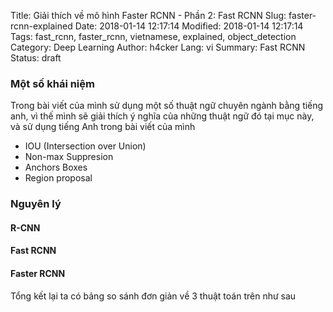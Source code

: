 Title: Giải thích về mô hình Faster RCNN - Phần 2: Fast RCNN
Slug: faster-rcnn-explained
Date: 2018-01-14 12:17:14
Modified: 2018-01-14 12:17:14
Tags:  fast_rcnn, faster_rcnn, vietnamese, explained, object_detection
Category: Deep Learning
Author: h4cker
Lang: vi
Summary: Fast RCNN
Status: draft

### Một số khái niệm
Trong bài viết của mình sử dụng một số thuật ngữ chuyên ngành bằng tiếng anh, vì thế mình sẽ giải thích ý nghĩa của những thuật ngữ đó tại mục này, và sử dụng tiếng Anh trong bài viết của mình

- IOU (Intersection over Union)
- Non-max Suppresion
- Anchors Boxes
- Region proposal

### Nguyên lý 

#### R-CNN

#### Fast RCNN 

#### Faster RCNN

Tổng kết lại ta có bảng so sánh đơn giản về 3 thuật toán trên như sau 

